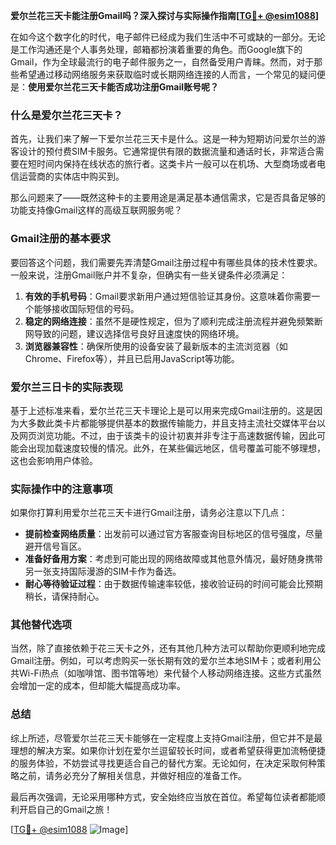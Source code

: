 **爱尔兰花三天卡能注册Gmail吗？深入探讨与实际操作指南[[TG💪+ @esim1088](https://t.me/s/esim1088)]**

在如今这个数字化的时代，电子邮件已经成为我们生活中不可或缺的一部分。无论是工作沟通还是个人事务处理，邮箱都扮演着重要的角色。而Google旗下的Gmail，作为全球最流行的电子邮件服务之一，自然备受用户青睐。然而，对于那些希望通过移动网络服务来获取临时或长期网络连接的人而言，一个常见的疑问便是：**使用爱尔兰花三天卡能否成功注册Gmail账号呢？**

### 什么是爱尔兰花三天卡？

首先，让我们来了解一下爱尔兰花三天卡是什么。这是一种为短期访问爱尔兰的游客设计的预付费SIM卡服务。它通常提供有限的数据流量和通话时长，非常适合需要在短时间内保持在线状态的旅行者。这类卡片一般可以在机场、大型商场或者电信运营商的实体店中购买到。

那么问题来了——既然这种卡的主要用途是满足基本通信需求，它是否具备足够的功能支持像Gmail这样的高级互联网服务呢？

### Gmail注册的基本要求

要回答这个问题，我们需要先弄清楚Gmail注册过程中有哪些具体的技术性要求。一般来说，注册Gmail账户并不复杂，但确实有一些关键条件必须满足：

1. **有效的手机号码**：Gmail要求新用户通过短信验证其身份。这意味着你需要一个能够接收国际短信的号码。
2. **稳定的网络连接**：虽然不是硬性规定，但为了顺利完成注册流程并避免频繁断网导致的问题，建议选择信号良好且速度快的网络环境。
3. **浏览器兼容性**：确保所使用的设备安装了最新版本的主流浏览器（如Chrome、Firefox等），并且已启用JavaScript等功能。

### 爱尔兰三日卡的实际表现

基于上述标准来看，爱尔兰花三天卡理论上是可以用来完成Gmail注册的。这是因为大多数此类卡片都能够提供基本的数据传输能力，并且支持主流社交媒体平台以及网页浏览功能。不过，由于该类卡的设计初衷并非专注于高速数据传输，因此可能会出现加载速度较慢的情况。此外，在某些偏远地区，信号覆盖可能不够理想，这也会影响用户体验。

### 实际操作中的注意事项

如果你打算利用爱尔兰花三天卡进行Gmail注册，请务必注意以下几点：

- **提前检查网络质量**：出发前可以通过官方客服查询目标地区的信号强度，尽量避开信号盲区。
- **准备好备用方案**：考虑到可能出现的网络故障或其他意外情况，最好随身携带另一张支持国际漫游的SIM卡作为备选。
- **耐心等待验证过程**：由于数据传输速率较低，接收验证码的时间可能会比预期稍长，请保持耐心。

### 其他替代选项

当然，除了直接依赖于花三天卡之外，还有其他几种方法可以帮助你更顺利地完成Gmail注册。例如，可以考虑购买一张长期有效的爱尔兰本地SIM卡；或者利用公共Wi-Fi热点（如咖啡馆、图书馆等地）来代替个人移动网络连接。这些方式虽然会增加一定的成本，但却能大幅提高成功率。

### 总结

综上所述，尽管爱尔兰花三天卡能够在一定程度上支持Gmail注册，但它并不是最理想的解决方案。如果你计划在爱尔兰逗留较长时间，或者希望获得更加流畅便捷的服务体验，不妨尝试寻找更适合自己的替代方案。无论如何，在决定采取何种策略之前，请务必充分了解相关信息，并做好相应的准备工作。

最后再次强调，无论采用哪种方式，安全始终应当放在首位。希望每位读者都能顺利开启自己的Gmail之旅！

[[TG💪+ @esim1088](https://t.me/s/esim1088) ![Image](https://i.postimg.cc/4NQfJmqS/Snipaste-2025-05-13-00-14-12.png)]